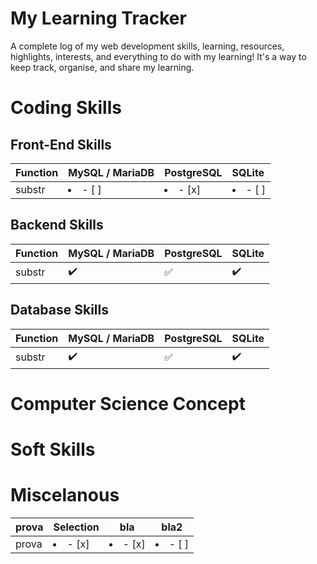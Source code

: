 # My Learning Tracker
A complete log of my web development skills, learning, resources, highlights, interests, and everything to do with my learning! 
It's a way to keep track, organise, and share my learning.


# Coding Skills
  ## Front-End Skills
  
Function | MySQL / MariaDB | PostgreSQL | SQLite
:------------ | :-------------| :-------------| :-------------
substr | <li>- [ ]</li> |  <li>- [x]</li> | <li>- [ ]</li>
  
  ## Backend Skills
  
Function | MySQL / MariaDB | PostgreSQL | SQLite
:------------ | :-------------| :-------------| :-------------
substr | :heavy_check_mark: |  :white_check_mark: | :heavy_check_mark:
  
  ## Database Skills
  
Function | MySQL / MariaDB | PostgreSQL | SQLite
:------------ | :-------------| :-------------| :-------------
substr | :heavy_check_mark: |  :white_check_mark: | :heavy_check_mark:

# Computer Science Concept

# Soft Skills

# Miscelanous



|prova | Selection |    bla    | bla2 |
| -------- | --------- | ------ | -------- |
| prova | <li>- [x] </li> | <li>- [x] </li> | <li>- [ ] </li>  |
